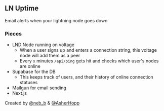 ## LN Uptime

Email alerts when your lightning node goes down

### Pieces

- LND Node running on voltage
  - When a user signs up and enters a connection string, this voltage node will add them as a peer
  - Every `x` minutes `/api/ping` gets hit and checks which user's nodes are online
- Supabase for the DB
  - This keeps track of users, and their history of online connection statuses
- Mailgun for email sending
- Next.js

Created by [@neb_b](https://twitter.com/neb_b) & [@AsherHopp](https://twitter.com/AsherHopp)
